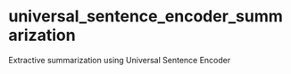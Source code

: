 # universal_sentence_encoder_summarization
Extractive summarization using Universal Sentence Encoder
